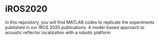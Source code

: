 # iROS2020
In this repository, you will find MATLAB codes to replicate the experiments published in our IROS 2020 publications. A model-based approach to acoustic reflector localization with a robotic platform


